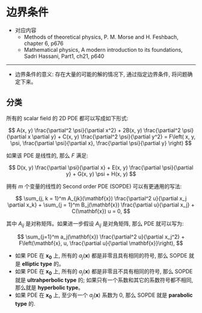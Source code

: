 # 边界条件

* 对应内容
	* Methods of theoretical physics, P. M. Morse and H. Feshbach, chapter 6, p676
	* Mathematical physics, A modern introduction to its foundations, Sadri Hassani, Part1, ch21, p640

___

* 边界条件的意义: 存在大量的可能的解的情况下, 通过指定边界条件, 将问题确定下来。

## 分类

所有的 scalar field 的 2D PDE 都可以写成如下形式: 

$$
A(x, y) \frac{\partial^2 \psi}{\partial x^2} + 2B(x, y) \frac{\partial^2 \psi}{\partial x \partial y} + C(x, y) \frac{\partial^2 \psi}{\partial y^2} = F\left( x, y, \psi, \frac{\partial \psi}{\partial x}, \frac{\partial \psi}{\partial y} \right)
$$

如果该 PDE 是线性的, 那么 $F$ 满足:

$$
D(x, y) \frac{\partial \psi}{\partial x} + E(x, y) \frac{\partial \psi}{\partial y} + G(x, y) \psi + H(x, y)
$$

拥有 $m$ 个变量的线性的 Second order PDE (SOPDE) 可以有更通用的写法:

$$
\sum_{j, k = 1}^m A_{jk}(\mathbf{x}) \frac{\partial^2 u}{\partial x_j \partial x_k} + \sum_{j = 1}^m B_j(\mathbf{x}) \frac{\partial u}{\partial x_j} + C(\mathbf{x}) u = 0,
$$

其中 $A_{ij}$ 是对称矩阵。如果进一步假设 $A_{ij}$ 是对角矩阵, 那么 PDE 就可以写为:


$$ \sum_{j=1}^m a_j(\mathbf{x}) \frac{\partial^2 u}{\partial x_j^2} + F\left(\mathbf{x}, u, \frac{\partial u}{\partial \mathbf{x}}\right), $$

* 如果 PDE 在 $\mathbf{x_0}$ 上, 所有的 $a_j(\mathbf{x})$ 都是非零且具有相同的符号, 那么 SOPDE 就是 **elliptic type** 的。
* 如果 PDE 在 $\mathbf{x_0}$ 上, 所有的 $a_j(\mathbf{x})$ 都是非零且不具有相同的符号, 那么 SOPDE 就是 **ultrahperbolic type** 的; 如果只有一个系数和其它的系数符号都不相同, 那么就是 **hyperbolic type**。
*  如果 PDE 在 $\mathbf{x_0}$ 上, 至少有一个 $a_j(\mathbf{x})$ 系数为 0, 那么 SOPDE 就是 **parabolic type** 的.



<!--stackedit_data:
eyJoaXN0b3J5IjpbLTE2OTc2ODEyNDAsNjMwNTM0Nzc4LDQzNj
M4OTc5Niw0MjQ0MjY2M119
-->